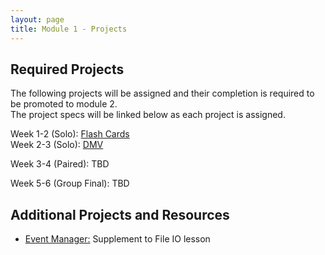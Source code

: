 ```yaml
---
layout: page
title: Module 1 - Projects
---
```


## Required Projects
The following projects will be assigned and their completion is required to be promoted to module 2.  
The project specs will be linked below as each project is assigned.


<!-- Week 1 (Ungraded): [Credit Check](./credit_check.markdown)-->
<!-- Alternate between Flash Cards and War or Peace for repeaters -->
<!-- Week 1-2 (Solo): [War or Peace](./war_or_peace/) -->
Week 1-2 (Solo): [Flash Cards](./flashcards/)  
Week 2-3 (Solo): [DMV](./dmv/)  
<!-- Week 2-3 (Solo): TBD  -->
<!-- Option to add more advanced option with Connect Four as other pair project -->
Week 3-4 (Paired): TBD  
<!-- Week 3-4 (Paired):  [Battleship](./battleship/) --> 
Week 5-6 (Group Final): TBD  
<!-- Week 5-6 (Group Final): [Futbol](./futbol_pd/) -->

## Additional Projects and Resources

- [Event Manager:](./event_manager.markdown) Supplement to File IO lesson
